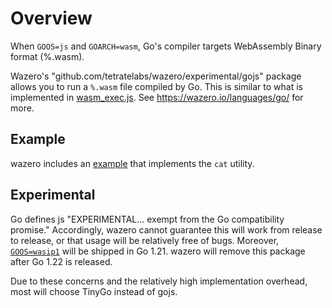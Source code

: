 # Overview

When `GOOS=js` and `GOARCH=wasm`, Go's compiler targets WebAssembly Binary
format (%.wasm).

Wazero's "github.com/tetratelabs/wazero/experimental/gojs" package allows you to run
a `%.wasm` file compiled by Go.  This is similar to what is implemented in
[wasm_exec.js][1]. See https://wazero.io/languages/go/ for more.

## Example

wazero includes an [example](example) that implements the `cat` utility.

## Experimental

Go defines js "EXPERIMENTAL... exempt from the Go compatibility promise."
Accordingly, wazero cannot guarantee this will work from release to release,
or that usage will be relatively free of bugs. Moreover, [`GOOS=wasip1`][2]
will be shipped in Go 1.21. wazero will remove this package after Go 1.22 is
released.

Due to these concerns and the relatively high implementation overhead, most
will choose TinyGo instead of gojs.

[1]: https://github.com/golang/go/blob/go1.20/misc/wasm/wasm_exec.js
[2]: https://github.com/golang/go/issues/58141
